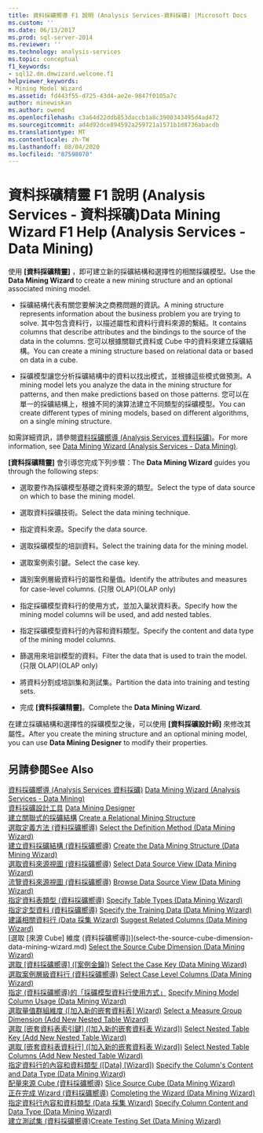 ```yaml
---
title: 資料採礦嚮導 F1 說明 (Analysis Services-資料採礦) |Microsoft Docs
ms.custom: ''
ms.date: 06/13/2017
ms.prod: sql-server-2014
ms.reviewer: ''
ms.technology: analysis-services
ms.topic: conceptual
f1_keywords:
- sql12.dm.dmwizard.welcome.f1
helpviewer_keywords:
- Mining Model Wizard
ms.assetid: fd443f55-d725-43d4-ae2e-9847f0105a7c
author: minewiskan
ms.author: owend
ms.openlocfilehash: c3a64d22ddb853daccb1a8c3900343495d4ad472
ms.sourcegitcommit: ad4d92dce894592a259721a1571b1d8736abacdb
ms.translationtype: MT
ms.contentlocale: zh-TW
ms.lasthandoff: 08/04/2020
ms.locfileid: "87598070"
---
```

# <a name="data-mining-wizard-f1-help-analysis-services---data-mining"></a><span data-ttu-id="38509-102">資料採礦精靈 F1 說明 (Analysis Services - 資料採礦)</span><span class="sxs-lookup"><span data-stu-id="38509-102">Data Mining Wizard F1 Help (Analysis Services - Data Mining)</span></span>
  <span data-ttu-id="38509-103">使用 **[資料採礦精靈]** ，即可建立新的採礦結構和選擇性的相關採礦模型。</span><span class="sxs-lookup"><span data-stu-id="38509-103">Use the **Data Mining Wizard** to create a new mining structure and an optional associated mining model.</span></span>  
  
-   <span data-ttu-id="38509-104">採礦結構代表有關您要解決之商務問題的資訊。</span><span class="sxs-lookup"><span data-stu-id="38509-104">A mining structure represents information about the business problem you are trying to solve.</span></span> <span data-ttu-id="38509-105">其中包含資料行，以描述屬性和資料行資料來源的繫結。</span><span class="sxs-lookup"><span data-stu-id="38509-105">It contains columns that describe attributes and the bindings to the source of the data in the columns.</span></span> <span data-ttu-id="38509-106">您可以根據關聯式資料或 Cube 中的資料來建立採礦結構。</span><span class="sxs-lookup"><span data-stu-id="38509-106">You can create a mining structure based on relational data or based on data in a cube.</span></span>  
  
-   <span data-ttu-id="38509-107">採礦模型讓您分析採礦結構中的資料以找出模式，並根據這些模式做預測。</span><span class="sxs-lookup"><span data-stu-id="38509-107">A mining model lets you analyze the data in the mining structure for patterns, and then make predictions based on those patterns.</span></span> <span data-ttu-id="38509-108">您可以在單一的採礦結構上，根據不同的演算法建立不同類型的採礦模型。</span><span class="sxs-lookup"><span data-stu-id="38509-108">You can create different types of mining models, based on different algorithms, on a single mining structure.</span></span>  
  
 <span data-ttu-id="38509-109">如需詳細資訊，請參閱[資料採礦嚮導 &#40;Analysis Services 資料採礦&#41;](data-mining/data-mining-wizard-analysis-services-data-mining.md)。</span><span class="sxs-lookup"><span data-stu-id="38509-109">For more information, see [Data Mining Wizard &#40;Analysis Services - Data Mining&#41;](data-mining/data-mining-wizard-analysis-services-data-mining.md).</span></span>  
  
 <span data-ttu-id="38509-110">**[資料採礦精靈]** 會引導您完成下列步驟：</span><span class="sxs-lookup"><span data-stu-id="38509-110">The **Data Mining Wizard** guides you through the following steps:</span></span>  
  
-   <span data-ttu-id="38509-111">選取要作為採礦模型基礎之資料來源的類型。</span><span class="sxs-lookup"><span data-stu-id="38509-111">Select the type of data source on which to base the mining model.</span></span>  
  
-   <span data-ttu-id="38509-112">選取資料採礦技術。</span><span class="sxs-lookup"><span data-stu-id="38509-112">Select the data mining technique.</span></span>  
  
-   <span data-ttu-id="38509-113">指定資料來源。</span><span class="sxs-lookup"><span data-stu-id="38509-113">Specify the data source.</span></span>  
  
-   <span data-ttu-id="38509-114">選取採礦模型的培訓資料。</span><span class="sxs-lookup"><span data-stu-id="38509-114">Select the training data for the mining model.</span></span>  
  
-   <span data-ttu-id="38509-115">選取案例索引鍵。</span><span class="sxs-lookup"><span data-stu-id="38509-115">Select the case key.</span></span>  
  
-   <span data-ttu-id="38509-116">識別案例層級資料行的屬性和量值。</span><span class="sxs-lookup"><span data-stu-id="38509-116">Identify the attributes and measures for case-level columns.</span></span> <span data-ttu-id="38509-117">(只限 OLAP)</span><span class="sxs-lookup"><span data-stu-id="38509-117">(OLAP only)</span></span>  
  
-   <span data-ttu-id="38509-118">指定採礦模型資料行的使用方式，並加入巢狀資料表。</span><span class="sxs-lookup"><span data-stu-id="38509-118">Specify how the mining model columns will be used, and add nested tables.</span></span>  
  
-   <span data-ttu-id="38509-119">指定採礦模型資料行的內容和資料類型。</span><span class="sxs-lookup"><span data-stu-id="38509-119">Specify the content and data type of the mining model columns.</span></span>  
  
-   <span data-ttu-id="38509-120">篩選用來培訓模型的資料。</span><span class="sxs-lookup"><span data-stu-id="38509-120">Filter the data that is used to train the model.</span></span> <span data-ttu-id="38509-121">(只限 OLAP)</span><span class="sxs-lookup"><span data-stu-id="38509-121">(OLAP only)</span></span>  
  
-   <span data-ttu-id="38509-122">將資料分割成培訓集和測試集。</span><span class="sxs-lookup"><span data-stu-id="38509-122">Partition the data into training and testing sets.</span></span>  
  
-   <span data-ttu-id="38509-123">完成 **[資料採礦精靈]**。</span><span class="sxs-lookup"><span data-stu-id="38509-123">Complete the **Data Mining Wizard**.</span></span>  
  
 <span data-ttu-id="38509-124">在建立採礦結構和選擇性的採礦模型之後，可以使用 **[資料採礦設計師]** 來修改其屬性。</span><span class="sxs-lookup"><span data-stu-id="38509-124">After you create the mining structure and an optional mining model, you can use **Data Mining Designer** to modify their properties.</span></span>  
  
## <a name="see-also"></a><span data-ttu-id="38509-125">另請參閱</span><span class="sxs-lookup"><span data-stu-id="38509-125">See Also</span></span>  
 <span data-ttu-id="38509-126">[資料採礦嚮導 &#40;Analysis Services 資料採礦&#41;](data-mining/data-mining-wizard-analysis-services-data-mining.md) </span><span class="sxs-lookup"><span data-stu-id="38509-126">[Data Mining Wizard &#40;Analysis Services - Data Mining&#41;](data-mining/data-mining-wizard-analysis-services-data-mining.md) </span></span>  
 <span data-ttu-id="38509-127">[資料採礦設計工具](data-mining/data-mining-designer.md) </span><span class="sxs-lookup"><span data-stu-id="38509-127">[Data Mining Designer](data-mining/data-mining-designer.md) </span></span>  
 <span data-ttu-id="38509-128">[建立關聯式的採礦結構](data-mining/create-a-relational-mining-structure.md) </span><span class="sxs-lookup"><span data-stu-id="38509-128">[Create a Relational Mining Structure](data-mining/create-a-relational-mining-structure.md) </span></span>  
 <span data-ttu-id="38509-129">[選取定義方法 &#40;資料採礦嚮導&#41;](select-the-definition-method-data-mining-wizard.md) </span><span class="sxs-lookup"><span data-stu-id="38509-129">[Select the Definition Method &#40;Data Mining Wizard&#41;](select-the-definition-method-data-mining-wizard.md) </span></span>  
 <span data-ttu-id="38509-130">[建立資料採礦結構 &#40;資料採礦嚮導&#41;](create-the-data-mining-structure-data-mining-wizard.md) </span><span class="sxs-lookup"><span data-stu-id="38509-130">[Create the Data Mining Structure &#40;Data Mining Wizard&#41;](create-the-data-mining-structure-data-mining-wizard.md) </span></span>  
 <span data-ttu-id="38509-131">[選取資料來源視圖 &#40;資料採礦嚮導&#41;](select-data-source-view-data-mining-wizard.md) </span><span class="sxs-lookup"><span data-stu-id="38509-131">[Select Data Source View &#40;Data Mining Wizard&#41;](select-data-source-view-data-mining-wizard.md) </span></span>  
 <span data-ttu-id="38509-132">[流覽資料來源視圖 &#40;資料採礦嚮導&#41;](browse-data-source-view-data-mining-wizard.md) </span><span class="sxs-lookup"><span data-stu-id="38509-132">[Browse Data Source View &#40;Data Mining Wizard&#41;](browse-data-source-view-data-mining-wizard.md) </span></span>  
 <span data-ttu-id="38509-133">[指定資料表類型 &#40;資料採礦嚮導&#41;](specify-table-types-data-mining-wizard.md) </span><span class="sxs-lookup"><span data-stu-id="38509-133">[Specify Table Types &#40;Data Mining Wizard&#41;](specify-table-types-data-mining-wizard.md) </span></span>  
 <span data-ttu-id="38509-134">[指定定型資料 &#40;資料採礦嚮導&#41;](specify-the-training-data-data-mining-wizard.md) </span><span class="sxs-lookup"><span data-stu-id="38509-134">[Specify the Training Data &#40;Data Mining Wizard&#41;](specify-the-training-data-data-mining-wizard.md) </span></span>  
 <span data-ttu-id="38509-135">[建議相關資料行 &#40;Data 採集 Wizard&#41;](suggest-related-columns-data-mining-wizard.md) </span><span class="sxs-lookup"><span data-stu-id="38509-135">[Suggest Related Columns &#40;Data Mining Wizard&#41;](suggest-related-columns-data-mining-wizard.md) </span></span>  
 <span data-ttu-id="38509-136">[選取 [來源 Cube] 維度 &#40;資料採礦嚮導]&#41;](select-the-source-cube-dimension-data-mining-wizard.md) </span><span class="sxs-lookup"><span data-stu-id="38509-136">[Select the Source Cube Dimension &#40;Data Mining Wizard&#41;](select-the-source-cube-dimension-data-mining-wizard.md) </span></span>  
 <span data-ttu-id="38509-137">[選取 [資料採礦嚮導] &#40;[案例金鑰]&#41;](select-the-case-key-data-mining-wizard.md) </span><span class="sxs-lookup"><span data-stu-id="38509-137">[Select the Case Key &#40;Data Mining Wizard&#41;](select-the-case-key-data-mining-wizard.md) </span></span>  
 <span data-ttu-id="38509-138">[選取案例層級資料行 &#40;資料採礦嚮導&#41;](select-case-level-columns-data-mining-wizard.md) </span><span class="sxs-lookup"><span data-stu-id="38509-138">[Select Case Level Columns &#40;Data Mining Wizard&#41;](select-case-level-columns-data-mining-wizard.md) </span></span>  
 <span data-ttu-id="38509-139">[指定 &#40;資料採礦嚮導&#41;的「採礦模型資料行使用方式」](specify-mining-model-column-usage-data-mining-wizard.md) </span><span class="sxs-lookup"><span data-stu-id="38509-139">[Specify Mining Model Column Usage &#40;Data Mining Wizard&#41;](specify-mining-model-column-usage-data-mining-wizard.md) </span></span>  
 <span data-ttu-id="38509-140">[選取量值群組維度 &#40;[加入新的嵌套資料表] Wizard&#41;](select-a-measure-group-dimension-add-new-nested-table-wizard.md) </span><span class="sxs-lookup"><span data-stu-id="38509-140">[Select a Measure Group Dimension &#40;Add New Nested Table Wizard&#41;](select-a-measure-group-dimension-add-new-nested-table-wizard.md) </span></span>  
 <span data-ttu-id="38509-141">[選取 [嵌套資料表索引鍵] &#40;[加入新的嵌套資料表 Wizard]&#41;](select-nested-table-key-add-new-nested-table-wizard.md) </span><span class="sxs-lookup"><span data-stu-id="38509-141">[Select Nested Table Key &#40;Add New Nested Table Wizard&#41;](select-nested-table-key-add-new-nested-table-wizard.md) </span></span>  
 <span data-ttu-id="38509-142">[選取 [嵌套資料表資料行] &#40;[加入新的嵌套資料表 Wizard]&#41;](select-nested-table-columns-add-new-nested-table-wizard.md) </span><span class="sxs-lookup"><span data-stu-id="38509-142">[Select Nested Table Columns &#40;Add New Nested Table Wizard&#41;](select-nested-table-columns-add-new-nested-table-wizard.md) </span></span>  
 <span data-ttu-id="38509-143">[指定資料行的內容和資料類型 &#40;[Data] [Wizard]&#41;](specify-the-column-s-content-and-data-type-data-mining-wizard.md) </span><span class="sxs-lookup"><span data-stu-id="38509-143">[Specify the Column's Content and Data Type &#40;Data Mining Wizard&#41;](specify-the-column-s-content-and-data-type-data-mining-wizard.md) </span></span>  
 <span data-ttu-id="38509-144">[配量來源 Cube &#40;資料採礦嚮導&#41;](slice-source-cube-data-mining-wizard.md) </span><span class="sxs-lookup"><span data-stu-id="38509-144">[Slice Source Cube &#40;Data Mining Wizard&#41;](slice-source-cube-data-mining-wizard.md) </span></span>  
 <span data-ttu-id="38509-145">[正在完成 Wizard &#40;資料採礦嚮導&#41;](completing-the-wizard-data-mining-wizard.md) </span><span class="sxs-lookup"><span data-stu-id="38509-145">[Completing the Wizard &#40;Data Mining Wizard&#41;](completing-the-wizard-data-mining-wizard.md) </span></span>  
 <span data-ttu-id="38509-146">[指定資料行內容和資料類型 &#40;Data 採集 Wizard&#41;](specify-column-content-and-data-type-data-mining-wizard.md) </span><span class="sxs-lookup"><span data-stu-id="38509-146">[Specify Column Content and Data Type &#40;Data Mining Wizard&#41;](specify-column-content-and-data-type-data-mining-wizard.md) </span></span>  
 [<span data-ttu-id="38509-147">建立測試集 &#40;資料採礦嚮導&#41;</span><span class="sxs-lookup"><span data-stu-id="38509-147">Create Testing Set &#40;Data Mining Wizard&#41;</span></span>](create-testing-set-data-mining-wizard.md)  
  
  

